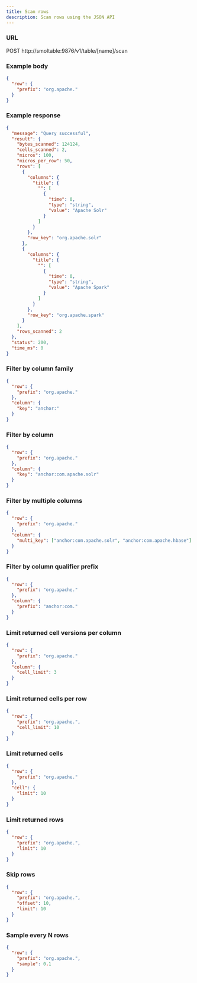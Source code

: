 ```yaml
---
title: Scan rows
description: Scan rows using the JSON API
---
```


### URL

POST http://smoltable:9876/v1/table/[name]/scan

### Example body

```json
{
  "row": {
    "prefix": "org.apache."
  }
}
```

### Example response

```json
{
  "message": "Query successful",
  "result": {
    "bytes_scanned": 124124,
    "cells_scanned": 2,
    "micros": 100,
    "micros_per_row": 50,
    "rows": [
      {
        "columns": {
          "title": {
            "": [
              {
                "time": 0,
                "type": "string",
                "value": "Apache Solr"
              }
            ]
          }
        },
        "row_key": "org.apache.solr"
      },
      {
        "columns": {
          "title": {
            "": [
              {
                "time": 0,
                "type": "string",
                "value": "Apache Spark"
              }
            ]
          }
        },
        "row_key": "org.apache.spark"
      }
    ],
    "rows_scanned": 2
  },
  "status": 200,
  "time_ms": 0
}
```

### Filter by column family

```json
{
  "row": {
    "prefix": "org.apache."
  },
  "column": {
    "key": "anchor:"
  }
}
```

### Filter by column

```json
{
  "row": {
    "prefix": "org.apache."
  },
  "column": {
    "key": "anchor:com.apache.solr"
  }
}
```

### Filter by multiple columns

```json
{
  "row": {
    "prefix": "org.apache."
  },
  "column": {
    "multi_key": ["anchor:com.apache.solr", "anchor:com.apache.hbase"]
  }
}
```

### Filter by column qualifier prefix

```json
{
  "row": {
    "prefix": "org.apache."
  },
  "column": {
    "prefix": "anchor:com."
  }
}
```

### Limit returned cell versions per column

```json
{
  "row": {
    "prefix": "org.apache."
  },
  "column": {
    "cell_limit": 3
  }
}
```

### Limit returned cells per row

```json
{
  "row": {
    "prefix": "org.apache.",
    "cell_limit": 10
  }
}
```

### Limit returned cells

```json
{
  "row": {
    "prefix": "org.apache."
  },
  "cell": {
    "limit": 10
  }
}
```

### Limit returned rows

```json
{
  "row": {
    "prefix": "org.apache.",
    "limit": 10
  }
}
```

### Skip rows

```json
{
  "row": {
    "prefix": "org.apache.",
    "offset": 10,
    "limit": 10
  }
}
```

### Sample every N rows

```json
{
  "row": {
    "prefix": "org.apache.",
    "sample": 0.1
  }
}
```

<!-- TODO: -->
<!-- ### Limit returned columns

```json
{
  "row": {
    "key": "org.apache.spark"
  },
  "column": {
    "key": "anchor:",
    "limit": 100
  }
}
``` -->
